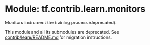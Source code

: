 <div itemscope itemtype="http://developers.google.com/ReferenceObject">
<meta itemprop="name" content="tf.contrib.learn.monitors" />
<meta itemprop="path" content="Stable" />
</div>

# Module: tf.contrib.learn.monitors

Monitors instrument the training process (deprecated).

This module and all its submodules are deprecated. See
[contrib/learn/README.md](https://www.tensorflow.org/code/tensorflow/contrib/learn/README.md)
for migration instructions.


